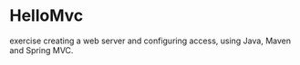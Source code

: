 # HelloMvc

exercise creating a web server and configuring access, using Java, Maven and Spring MVC.

